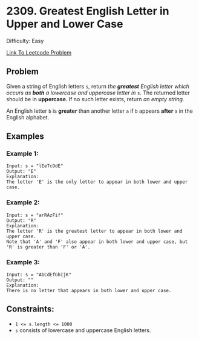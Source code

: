 # 2309. Greatest English Letter in Upper and Lower Case
Difficulty: Easy

[Link To Leetcode Problem](https://leetcode.com/problems/greatest-english-letter-in-upper-and-lower-case/)

## Problem
Given a string of English letters `s`, return *the **greatest** English letter which occurs as **both** a lowercase and uppercase letter in* `s`. The returned letter should be in **uppercase**. If no such letter exists, return *an empty string.*

An English letter `b` is **greater** than another letter `a` if `b` appears **after** `a` in the English alphabet.

## Examples
### Example 1:
```
Input: s = "lEeTcOdE"
Output: "E"
Explanation:
The letter 'E' is the only letter to appear in both lower and upper case.
```
### Example 2:
```
Input: s = "arRAzFif"
Output: "R"
Explanation:
The letter 'R' is the greatest letter to appear in both lower and upper case.
Note that 'A' and 'F' also appear in both lower and upper case, but 'R' is greater than 'F' or 'A'.
```
### Example 3:
```
Input: s = "AbCdEfGhIjK"
Output: ""
Explanation:
There is no letter that appears in both lower and upper case.
```

## Constraints:
- `1 <= s.length <= 1000`
- `s` consists of lowercase and uppercase English letters.